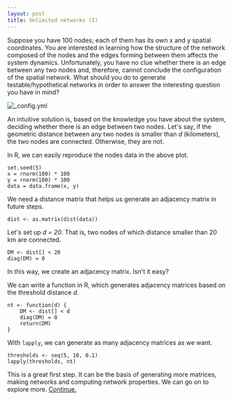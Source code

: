 ```yaml
---
layout: post
title: Unlimited networks (I)
---
```


Suppose you have 100 nodes; each of them has its own x and y spatial coordinates. You are interested in learning how the structure of the network composed of the nodes and the edges forming between them affects the system dynamics.  Unfortunately, you have no clue whether there is an edge between any two nodes and, therefore, cannot conclude the configuration of the spatial network.  What should you do to generate testable/hypothetical networks in order to answer the interesting question you have in mind?

![_config.yml]({{site.baseurl}}/images/hundred_nodes.jpeg)

An intuitive solution is, based on the knowledge you have about the system, deciding whether there is an edge between two nodes.  Let's say, if the geometric distance between any two nodes is smaller than _d_ (kilometers), the two nodes are connected. Otherwise, they are not. 

In R, we can easily reproduce the nodes data in the above plot.

    set.seed(5)
    x = rnorm(100) * 100
    y = rnorm(100) * 100
    data = data.frame(x, y)
    
We need a distance matrix that helps us generate an adjacency matrix in future steps.

    dist <- as.matrix(dist(data))

Let's set up _d = 20_.  That is, two nodes of which distance smaller than 20 km are connected.

    DM <- dist[] < 20
    diag(DM) = 0

In this way, we create an adjacency matrix. Isn't it easy?

We can write a function in R, which generates adjacency matrices based on the threshold distance _d_. 

    nt <- function(d) {
        DM <- dist[] < d
        diag(DM) = 0
        return(DM)
    }
    
With `lapply`, we can generate as many adjacency matrices as we want.

    thresholds <- seq(5, 10, 0.1)
    lapply(thresholds, nt)

This is a great first step. It can be the basis of generating more matrices, making networks and computing network properties. We can go on to explore more. [Continue.](https://hhsieh.github.io/Unlimited_Networks-2/)


    
    
    

    


